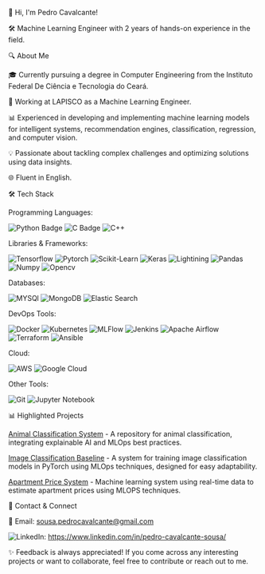 👋 Hi, I'm Pedro Cavalcante!

🛠️ Machine Learning Engineer with 2 years of hands-on experience in the field.

🔍 About Me

🎓 Currently pursuing a degree in Computer Engineering from the Instituto Federal De Ciência e Tecnologia do Ceará.

💼 Working at LAPISCO as a Machine Learning Engineer.

📊 Experienced in developing and implementing machine learning models for intelligent systems, recommendation engines, classification, regression, and computer vision.

💡 Passionate about tackling complex challenges and optimizing solutions using data insights.

🌐 Fluent in English.

🛠 Tech Stack

Programming Languages: 

![Python Badge](https://img.shields.io/badge/Python-FFD43B?style=for-the-badge&logo=python&logoColor=blue)
![C Badge](https://img.shields.io/badge/C%23-239120?style=for-the-badge&logo=c-sharp&logoColor=white)
![C++](https://img.shields.io/badge/C%2B%2B-00599C?style=for-the-badge&logo=c%2B%2B&logoColor=white)

Libraries & Frameworks:

![Tensorflow](https://img.shields.io/badge/TensorFlow-FF6F00?style=for-the-badge&logo=tensorflow&logoColor=white)
![Pytorch](https://img.shields.io/badge/PyTorch-EE4C2C?style=for-the-badge&logo=pytorch&logoColor=white)
![Scikit-Learn](https://img.shields.io/badge/scikit_learn-F7931E?style=for-the-badge&logo=scikit-learn&logoColor=white)
![Keras](https://img.shields.io/badge/Keras-FF0000?style=for-the-badge&logo=keras&logoColor=white)
![Lightining](https://img.shields.io/badge/Lightning-792DE4?style=for-the-badge&logo=pytorch-lightning&logoColor=white)
![Pandas](https://img.shields.io/badge/Pandas-2C2D72?style=for-the-badge&logo=pandas&logoColor=white)
![Numpy](https://img.shields.io/badge/Numpy-777BB4?style=for-the-badge&logo=numpy&logoColor=white)
![Opencv](https://img.shields.io/badge/OpenCV-27338e?style=for-the-badge&logo=OpenCV&logoColor=white)

Databases: 

![MYSQl](https://img.shields.io/badge/OpenCV-27338e?style=for-the-badge&logo=OpenCV&logoColor=white)
![MongoDB](https://img.shields.io/badge/MongoDB-4EA94B?style=for-the-badge&logo=mongodb&logoColor=white)
![Elastic Search](https://img.shields.io/badge/Elastic_Search-005571?style=for-the-badge&logo=elasticsearch&logoColor=white)

DevOps Tools: 

![Docker](https://img.shields.io/badge/Docker-2CA5E0?style=for-the-badge&logo=docker&logoColor=white)
![Kubernetes](https://img.shields.io/badge/kubernetes-326ce5.svg?&style=for-the-badge&logo=kubernetes&logoColor=white)
![MLFlow](https://img.shields.io/badge/mlflow-%23d9ead3.svg?style=for-the-badge&logo=numpy&logoColor=blue)
![Jenkins](https://img.shields.io/badge/jenkins-%232C5263.svg?style=for-the-badge&logo=jenkins&logoColor=white)
![Apache Airflow](https://img.shields.io/badge/Apache%20Airflow-017CEE?style=for-the-badge&logo=Apache%20Airflow&logoColor=white)
![Terraform](https://img.shields.io/badge/terraform-%235835CC.svg?style=for-the-badge&logo=terraform&logoColor=white)
![Ansible](https://img.shields.io/badge/ansible-%231A1918.svg?style=for-the-badge&logo=ansible&logoColor=white)

Cloud:

![AWS](https://img.shields.io/badge/AWS-%23FF9900.svg?style=for-the-badge&logo=amazon-aws&logoColor=white)
![Google Cloud](https://img.shields.io/badge/GoogleCloud-%234285F4.svg?style=for-the-badge&logo=google-cloud&logoColor=white)

Other Tools:

![Git](https://img.shields.io/badge/git-%23F05033.svg?style=for-the-badge&logo=git&logoColor=white)
![Jupyter Notebook](https://img.shields.io/badge/jupyter-%23FA0F00.svg?style=for-the-badge&logo=jupyter&logoColor=white)

📊 Highlighted Projects

[Animal Classification System](https://github.com/pedrocavalc/Animal-Classification-System) - A repository for animal classification, integrating explainable AI and MLOps best practices.

[Image Classification Baseline](https://github.com/pedrocavalc/image-classification-baseline) - A system for training image classification models in PyTorch using MLOps techniques, designed for easy adaptability.

[Apartment Price System](https://github.com/pedrocavalc/Apartament-Price-System) - Machine learning system using real-time data to estimate apartment prices using MLOPS techniques.

🔗 Contact & Connect

📧 Email: sousa.pedrocavalcante@gmail.com

![LinkedIn](https://img.shields.io/badge/linkedin-%230077B5.svg?style=for-the-badge&logo=linkedin&logoColor=white): https://www.linkedin.com/in/pedro-cavalcante-sousa/

✨ Feedback is always appreciated! If you come across any interesting projects or want to collaborate, feel free to contribute or reach out to me.

